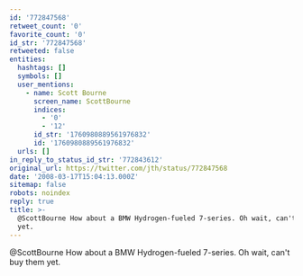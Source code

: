 ```yaml
---
id: '772847568'
retweet_count: '0'
favorite_count: '0'
id_str: '772847568'
retweeted: false
entities:
  hashtags: []
  symbols: []
  user_mentions:
    - name: Scott Bourne
      screen_name: ScottBourne
      indices:
        - '0'
        - '12'
      id_str: '1760980889561976832'
      id: '1760980889561976832'
  urls: []
in_reply_to_status_id_str: '772843612'
original_url: https://twitter.com/jth/status/772847568
date: '2008-03-17T15:04:13.000Z'
sitemap: false
robots: noindex
reply: true
title: >-
  @ScottBourne How about a BMW Hydrogen-fueled 7-series. Oh wait, can't buy them
  yet.
---
```


@ScottBourne How about a BMW Hydrogen-fueled 7-series. Oh wait, can't buy them yet.